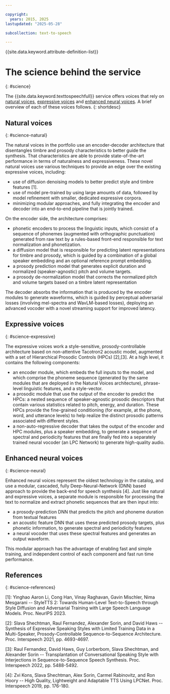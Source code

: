 ```yaml
---

copyright:
  years: 2015, 2025
lastupdated: "2025-05-28"

subcollection: text-to-speech

---
```


{{site.data.keyword.attribute-definition-list}}

# The science behind the service
{: #science}

The {{site.data.keyword.texttospeechfull}} service offers voices that rely on [natural voices](#science-natural), [expressive voices](#science-expressive) and [enhanced neural voices](#science-neural). A brief overview of each of these voices follows. 
{: shortdesc}

## Natural voices
{: #science-natural}

The natural voices in the portfolio use an encoder-decoder architecture that disentangles timbre and prosody characteristics to better guide the synthesis. That characteristics are able to provide state-of-the-art performance in terms of naturalness and expressiveness. These novel natural voices use various techniques to provide an edge over the existing expressive voices, including:

-   use of diffusion denoising models to better predict style and timbre features [1].
-   use of model pre-trained by using large amounts of data, followed by model refinement with smaller, dedicated expressive corpora.
-   minimizing modular approaches, and fully integrating the encoder and decoder into an end-to-end pipeline that is jointly trained.

On the encoder side, the architecture comprises:

-   phonetic encoders to process the linguistic inputs, which consist of a sequence of phonemes (augmented with orthographic punctuation) generated from raw text by a rules-based front-end responsible for text normalization and phonetization.
-   a diffusion model that is responsible for predicting latent representations for timbre and prosody, which is guided by a combination of a global speaker embedding and an optional reference prompt embedding. 
-   a prosody prediction model that generates explicit duration and normalized (speaker-agnostic) pitch and volume targets.
-   a prosody de-normalization model that corrects the normalized pitch and volume targets based on a timbre latent representation

The decoder absorbs the information that is produced by the encoder modules to generate waveforms, which is guided by perceptual adversarial losses (involving mel-spectra and WavLM-based losses), deploying an advanced vocoder with a novel streaming support for improved latency.

## Expressive voices
{: #science-expressive}

The expressive voices work a style-sensitive, prosody-controllable architecture based on non-attentive Tacotron2 acoustic model, augmented with a set of Hierarchical Prosodic Controls (HPCs) [2],[3]. At a high level, it contains the following components:
-   an encoder module, which embeds the full inputs to the model, and which comprise the phoneme sequence (generated by the same modules that are deployed in the Natural Voices architecture), phrase-level linguistic features, and a style-vector.
-   a prosodic module that use the output of the encoder to predict the HPCs: a nested sequence of speaker-agnostic prosodic descriptors that contain various statistics related to pitch, energy, and duration. These HPCs provide the fine-grained conditioning (for example, at the phone, word, and utterance levels) to help realize the distinct prosodic patterns associated with different styles.
-   a non-auto-regressive decoder that takes the output of the encoder and HPC modules, plus a speaker embedding, to generate a sequence of spectral and periodicity features that are finally fed into a separately trained neural vocoder (an LPC Network) to generate high-quality audio.

## Enhanced neural voices
{: #science-neural}

Enhanced neural voices represent the oldest technology in the catalog, and use a modular, cascaded, fully Deep-Neural-Network (DNN) based approach to provide the back-end for speech synthesis [4]. Just like natural and expressive voices, a separate module is responsible for processing the text to normalize and extract phonetic sequences that are then input into:
-   a prosody-prediction DNN that predicts the pitch and phoneme duration from textual features
-   an acoustic feature DNN that uses these predicted prosody targets, plus phonetic information, to generate spectral and periodicity features
-   a neural vocoder that uses these spectral features and generates an output waveform.

This modular approach has the advantage of enabling fast and simple training, and independent control of each component and fast run time performance.

## References
{: #science-references}

[1]: Yinghao Aaron Li, Cong Han, Vinay Raghavan, Gavin Mischler, Nima Mesgarani  -- StyleTTS 2: Towards Human-Level Text-to-Speech through Style Diffusion and Adversarial Training with Large Speech Language Models. Proc. NeurIPS 2023.

[2]: Slava Shechtman, Raul Fernandez, Alexander Sorin, and David Haws -- Synthesis of Expressive Speaking Styles with Limited Training Data in a Multi-Speaker, Prosody-Controllable Sequence-to-Sequence Architecture. Proc. Interspeech 2021, pp. 4693-4697.

[3]: Raul Fernandez, David Haws, Guy Lorberbom, Slava Shechtman, and Alexander Sorin -- Transplantation of Conversational Speaking Style with Interjections in Sequence-to-Sequence Speech Synthesis. Proc. Interspeech 2022, pp. 5488-5492.

[4]: Zvi Kons, Slava Shechtman, Alex Sorin, Carmel Rabinovitz, and Ron Hoory -- High Quality, Lightweight and Adaptable TTS Using LPCNet. Proc. Interspeech 2019, pp. 176-180.
